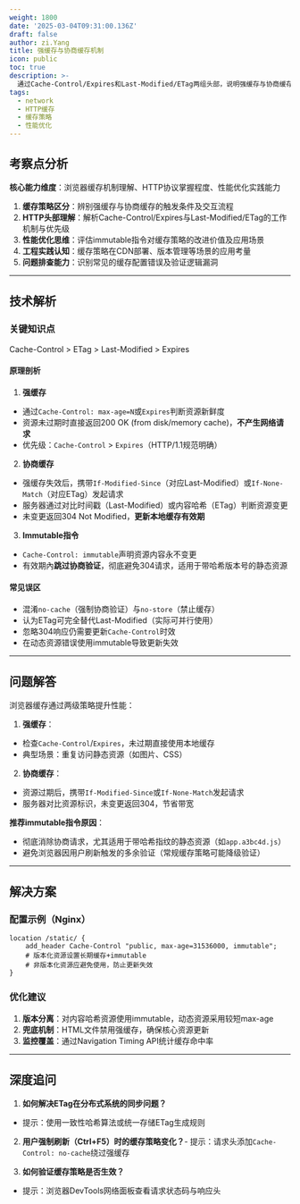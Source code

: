 ```yaml
---
weight: 1800
date: '2025-03-04T09:31:00.136Z'
draft: false
author: zi.Yang
title: 强缓存与协商缓存机制
icon: public
toc: true
description: >-
  通过Cache-Control/Expires和Last-Modified/ETag两组头部，说明强缓存与协商缓存的触发条件及验证流程。为何推荐使用immutable指令优化缓存策略？
tags:
  - network
  - HTTP缓存
  - 缓存策略
  - 性能优化
---
```


## 考察点分析

**核心能力维度**：浏览器缓存机制理解、HTTP协议掌握程度、性能优化实践能力  

1. **缓存策略区分**：辨别强缓存与协商缓存的触发条件及交互流程  
2. **HTTP头部理解**：解析Cache-Control/Expires与Last-Modified/ETag的工作机制与优先级  
3. **性能优化思维**：评估immutable指令对缓存策略的改进价值及应用场景  
4. **工程实践认知**：缓存策略在CDN部署、版本管理等场景的应用考量  
5. **问题排查能力**：识别常见的缓存配置错误及验证逻辑漏洞  

---

## 技术解析

### 关键知识点  

Cache-Control > ETag > Last-Modified > Expires  

#### 原理剖析  

1. **强缓存**  

- 通过`Cache-Control: max-age=N`或`Expires`判断资源新鲜度  
- 资源未过期时直接返回200 OK (from disk/memory cache)，**不产生网络请求**  
- 优先级：`Cache-Control` > `Expires`（HTTP/1.1规范明确）

2. **协商缓存**  

- 强缓存失效后，携带`If-Modified-Since`（对应Last-Modified）或`If-None-Match`（对应ETag）发起请求  
- 服务器通过对比时间戳（Last-Modified）或内容哈希（ETag）判断资源变更  
- 未变更返回304 Not Modified，**更新本地缓存有效期**  

3. **Immutable指令**  

- `Cache-Control: immutable`声明资源内容永不变更  
- 有效期內**跳过协商验证**，彻底避免304请求，适用于带哈希版本号的静态资源  

#### 常见误区  

- 混淆`no-cache`（强制协商验证）与`no-store`（禁止缓存）  
- 认为ETag可完全替代Last-Modified（实际可并行使用）  
- 忽略304响应仍需要更新`Cache-Control`时效  
- 在动态资源错误使用immutable导致更新失效  

---

## 问题解答  

浏览器缓存通过两级策略提升性能：  

1. **强缓存**：  

- 检查`Cache-Control`/`Expires`，未过期直接使用本地缓存  
- 典型场景：重复访问静态资源（如图片、CSS）  

2. **协商缓存**：  

- 资源过期后，携带`If-Modified-Since`或`If-None-Match`发起请求  
- 服务器对比资源标识，未变更返回304，节省带宽  

**推荐immutable指令原因**：  

- 彻底消除协商请求，尤其适用于带哈希指纹的静态资源（如`app.a3bc4d.js`）  
- 避免浏览器因用户刷新触发的多余验证（常规缓存策略可能降级验证）  

---

## 解决方案  

### 配置示例（Nginx）  

```nginx
location /static/ {
    add_header Cache-Control "public, max-age=31536000, immutable";
    # 版本化资源设置长期缓存+immutable
    # 非版本化资源应避免使用，防止更新失效
}
```

### 优化建议  

1. **版本分离**：对内容哈希资源使用immutable，动态资源采用较短max-age  
2. **兜底机制**：HTML文件禁用强缓存，确保核心资源更新  
3. **监控覆盖**：通过Navigation Timing API统计缓存命中率  

---

## 深度追问  

1. **如何解决ETag在分布式系统的同步问题？**  

- 提示：使用一致性哈希算法或统一存储ETag生成规则  

2. **用户强制刷新（Ctrl+F5）时的缓存策略变化？**- 提示：请求头添加`Cache-Control: no-cache`绕过强缓存  

3. **如何验证缓存策略是否生效？**  

- 提示：浏览器DevTools网络面板查看请求状态码与响应头
